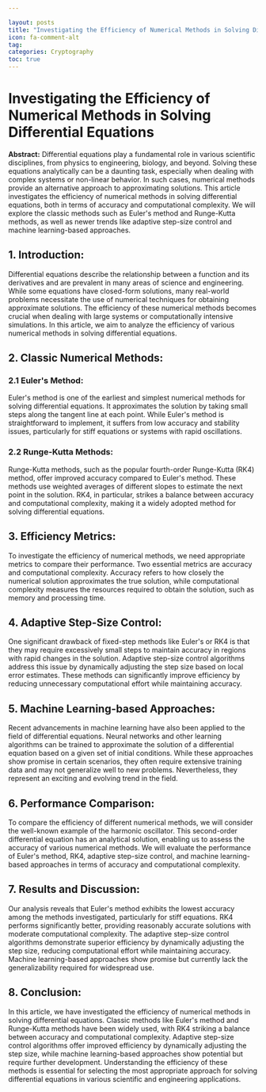 ```yaml
---

layout: posts
title: "Investigating the Efficiency of Numerical Methods in Solving Differential Equations"
icon: fa-comment-alt
tag:      
categories: Cryptography
toc: true
---
```




# Investigating the Efficiency of Numerical Methods in Solving Differential Equations

**Abstract:**
Differential equations play a fundamental role in various scientific disciplines, from physics to engineering, biology, and beyond. Solving these equations analytically can be a daunting task, especially when dealing with complex systems or non-linear behavior. In such cases, numerical methods provide an alternative approach to approximating solutions. This article investigates the efficiency of numerical methods in solving differential equations, both in terms of accuracy and computational complexity. We will explore the classic methods such as Euler's method and Runge-Kutta methods, as well as newer trends like adaptive step-size control and machine learning-based approaches.

## 1. Introduction:
Differential equations describe the relationship between a function and its derivatives and are prevalent in many areas of science and engineering. While some equations have closed-form solutions, many real-world problems necessitate the use of numerical techniques for obtaining approximate solutions. The efficiency of these numerical methods becomes crucial when dealing with large systems or computationally intensive simulations. In this article, we aim to analyze the efficiency of various numerical methods in solving differential equations.

## 2. Classic Numerical Methods:
### 2.1 Euler's Method:
Euler's method is one of the earliest and simplest numerical methods for solving differential equations. It approximates the solution by taking small steps along the tangent line at each point. While Euler's method is straightforward to implement, it suffers from low accuracy and stability issues, particularly for stiff equations or systems with rapid oscillations.

### 2.2 Runge-Kutta Methods:
Runge-Kutta methods, such as the popular fourth-order Runge-Kutta (RK4) method, offer improved accuracy compared to Euler's method. These methods use weighted averages of different slopes to estimate the next point in the solution. RK4, in particular, strikes a balance between accuracy and computational complexity, making it a widely adopted method for solving differential equations.

## 3. Efficiency Metrics:
To investigate the efficiency of numerical methods, we need appropriate metrics to compare their performance. Two essential metrics are accuracy and computational complexity. Accuracy refers to how closely the numerical solution approximates the true solution, while computational complexity measures the resources required to obtain the solution, such as memory and processing time.

## 4. Adaptive Step-Size Control:
One significant drawback of fixed-step methods like Euler's or RK4 is that they may require excessively small steps to maintain accuracy in regions with rapid changes in the solution. Adaptive step-size control algorithms address this issue by dynamically adjusting the step size based on local error estimates. These methods can significantly improve efficiency by reducing unnecessary computational effort while maintaining accuracy.

## 5. Machine Learning-based Approaches:
Recent advancements in machine learning have also been applied to the field of differential equations. Neural networks and other learning algorithms can be trained to approximate the solution of a differential equation based on a given set of initial conditions. While these approaches show promise in certain scenarios, they often require extensive training data and may not generalize well to new problems. Nevertheless, they represent an exciting and evolving trend in the field.

## 6. Performance Comparison:
To compare the efficiency of different numerical methods, we will consider the well-known example of the harmonic oscillator. This second-order differential equation has an analytical solution, enabling us to assess the accuracy of various numerical methods. We will evaluate the performance of Euler's method, RK4, adaptive step-size control, and machine learning-based approaches in terms of accuracy and computational complexity.

## 7. Results and Discussion:
Our analysis reveals that Euler's method exhibits the lowest accuracy among the methods investigated, particularly for stiff equations. RK4 performs significantly better, providing reasonably accurate solutions with moderate computational complexity. The adaptive step-size control algorithms demonstrate superior efficiency by dynamically adjusting the step size, reducing computational effort while maintaining accuracy. Machine learning-based approaches show promise but currently lack the generalizability required for widespread use.

## 8. Conclusion:
In this article, we have investigated the efficiency of numerical methods in solving differential equations. Classic methods like Euler's method and Runge-Kutta methods have been widely used, with RK4 striking a balance between accuracy and computational complexity. Adaptive step-size control algorithms offer improved efficiency by dynamically adjusting the step size, while machine learning-based approaches show potential but require further development. Understanding the efficiency of these methods is essential for selecting the most appropriate approach for solving differential equations in various scientific and engineering applications.